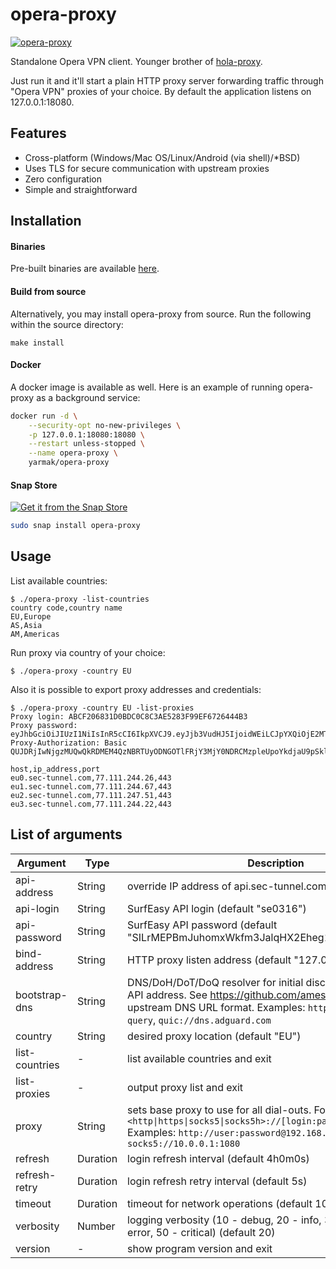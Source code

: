 opera-proxy
===========

[![opera-proxy](https://snapcraft.io//opera-proxy/badge.svg)](https://snapcraft.io/opera-proxy)

Standalone Opera VPN client. Younger brother of [hola-proxy](https://github.com/Snawoot/hola-proxy/).

Just run it and it'll start a plain HTTP proxy server forwarding traffic through "Opera VPN" proxies of your choice.
By default the application listens on 127.0.0.1:18080.

## Features

* Cross-platform (Windows/Mac OS/Linux/Android (via shell)/\*BSD)
* Uses TLS for secure communication with upstream proxies
* Zero configuration
* Simple and straightforward

## Installation

#### Binaries

Pre-built binaries are available [here](https://github.com/Snawoot/opera-proxy/releases/latest).

#### Build from source

Alternatively, you may install opera-proxy from source. Run the following within the source directory:

```
make install
```

#### Docker

A docker image is available as well. Here is an example of running opera-proxy as a background service:

```sh
docker run -d \
    --security-opt no-new-privileges \
    -p 127.0.0.1:18080:18080 \
    --restart unless-stopped \
    --name opera-proxy \
    yarmak/opera-proxy
```

#### Snap Store

[![Get it from the Snap Store](https://snapcraft.io/static/images/badges/en/snap-store-black.svg)](https://snapcraft.io/opera-proxy)

```bash
sudo snap install opera-proxy
```

## Usage

List available countries:

```
$ ./opera-proxy -list-countries
country code,country name
EU,Europe
AS,Asia
AM,Americas
```

Run proxy via country of your choice:

```
$ ./opera-proxy -country EU
```

Also it is possible to export proxy addresses and credentials:

```
$ ./opera-proxy -country EU -list-proxies
Proxy login: ABCF206831D0BDC0C8C3AE5283F99EF6726444B3
Proxy password: eyJhbGciOiJIUzI1NiIsInR5cCI6IkpXVCJ9.eyJjb3VudHJ5IjoidWEiLCJpYXQiOjE2MTY4MDkxMTIsImlkIjoic2UwMzE2LTYweGY3aTBxMGhoOWQ1MWF0emd0IiwiaXAiOiI3Ny4xMTEuMjQ3LjE3IiwidnBuX2xvZ2luIjoiSzJYdmJ5R0tUb3JLbkpOaDNtUGlGSTJvSytyVTA5bXMraGt2c2UwRWJBcz1Ac2UwMzE2LmJlc3QudnBuIn0.ZhqqzVyKmc3hZG6VVwWfn4nvVIPuZvaEfOLXfTppyvo
Proxy-Authorization: Basic QUJDRjIwNjgzMUQwQkRDMEM4QzNBRTUyODNGOTlFRjY3MjY0NDRCMzpleUpoYkdjaU9pSklVekkxTmlJc0luUjVjQ0k2SWtwWFZDSjkuZXlKamIzVnVkSEo1SWpvaWRXRWlMQ0pwWVhRaU9qRTJNVFk0TURreE1USXNJbWxrSWpvaWMyVXdNekUyTFRZd2VHWTNhVEJ4TUdob09XUTFNV0YwZW1kMElpd2lhWEFpT2lJM055NHhNVEV1TWpRM0xqRTNJaXdpZG5CdVgyeHZaMmx1SWpvaVN6SllkbUo1UjB0VWIzSkxia3BPYUROdFVHbEdTVEp2U3l0eVZUQTViWE1yYUd0MmMyVXdSV0pCY3oxQWMyVXdNekUyTG1KbGMzUXVkbkJ1SW4wLlpocXF6VnlLbWMzaFpHNlZWd1dmbjRudlZJUHVadmFFZk9MWGZUcHB5dm8=

host,ip_address,port
eu0.sec-tunnel.com,77.111.244.26,443
eu1.sec-tunnel.com,77.111.244.67,443
eu2.sec-tunnel.com,77.111.247.51,443
eu3.sec-tunnel.com,77.111.244.22,443
```

## List of arguments

| Argument | Type | Description |
| -------- | ---- | ----------- |
| api-address | String | override IP address of api.sec-tunnel.com |
| api-login | String | SurfEasy API login (default "se0316") |
| api-password | String | SurfEasy API password (default "SILrMEPBmJuhomxWkfm3JalqHX2Eheg1YhlEZiMh8II") |
| bind-address | String | HTTP proxy listen address (default "127.0.0.1:18080") |
| bootstrap-dns | String | DNS/DoH/DoT/DoQ resolver for initial discovering of SurfEasy API address. See https://github.com/ameshkov/dnslookup/ for upstream DNS URL format. Examples: `https://1.1.1.1/dns-query`, `quic://dns.adguard.com` |
| country | String | desired proxy location (default "EU") |
| list-countries | - | list available countries and exit |
| list-proxies | - | output proxy list and exit |
| proxy | String | sets base proxy to use for all dial-outs. Format: `<http\|https\|socks5\|socks5h>://[login:password@]host[:port]` Examples: `http://user:password@192.168.1.1:3128`, `socks5://10.0.0.1:1080` |
| refresh | Duration | login refresh interval (default 4h0m0s) |
| refresh-retry | Duration | login refresh retry interval (default 5s) |
| timeout | Duration | timeout for network operations (default 10s) |
| verbosity | Number | logging verbosity (10 - debug, 20 - info, 30 - warning, 40 - error, 50 - critical) (default 20) |
| version | - | show program version and exit |
